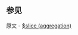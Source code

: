 ## 参见

原文 - [$slice (aggregation)]( https://docs.mongodb.com/manual/reference/operator/aggregation/slice/ )

